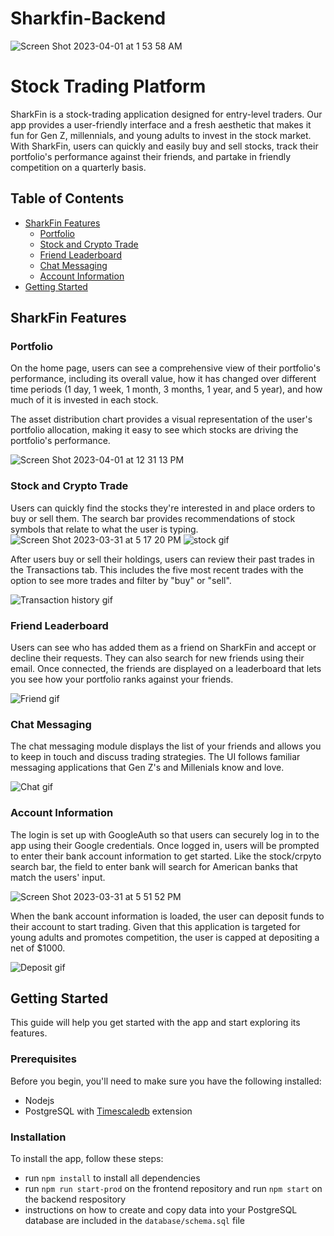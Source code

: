 # Sharkfin-Backend
 ![Screen Shot 2023-04-01 at 1 53 58 AM](https://user-images.githubusercontent.com/106402982/229268318-7147e3f8-c9e4-4fc9-b052-abe22507de76.png)
# Stock Trading Platform
SharkFin is a stock-trading application designed for entry-level traders. Our app provides a user-friendly interface and a fresh aesthetic that makes it fun for Gen Z, millennials, and young adults to invest in the stock market. With SharkFin, users can quickly and easily buy and sell stocks, track their portfolio's performance against their friends, and partake in friendly competition on a quarterly basis.

## Table of Contents
- [SharkFin Features](#sharkfin-features)
  - [Portfolio](#portfolio)
  - [Stock and Crypto Trade](#stock-and-crypto-trade)
  - [Friend Leaderboard](#friend-leaderboard)
  - [Chat Messaging](#chat-messaging)
  - [Account Information](#account-information)
- [Getting Started](#getting-started)

## SharkFin Features

### Portfolio
On the home page, users can see a comprehensive view of their portfolio's performance, including its overall value, how it has changed over different time periods (1 day, 1 week, 1 month, 3 months, 1 year, and 5 year), and how much of it is invested in each stock.

The asset distribution chart provides a visual representation of the user's portfolio allocation, making it easy to see which stocks are driving the portfolio's performance.

![Screen Shot 2023-04-01 at 12 31 13 PM](https://user-images.githubusercontent.com/106402982/229303164-e415c04e-86ac-4315-a5bc-10b0764d3f5a.png)

### Stock and Crypto Trade
Users can quickly find the stocks they're interested in and place orders to buy or sell them. The search bar provides recommendations of 
stock symbols that relate to what the user is typing.
![Screen Shot 2023-03-31 at 5 17 20 PM](https://user-images.githubusercontent.com/106402982/229232987-8e9a9093-14eb-4e78-8bef-dc0a6a1e02f9.png)
![stock gif](https://media.giphy.com/media/v1.Y2lkPTc5MGI3NjExMTY4YTFjYmJkNmUzMTNiZGVlODg4MDkzMWVhZmZhMzEyMDZlOTc5ZiZjdD1n/OiLlt6hWC8lnwF1Nd5/giphy.gif)

After users buy or sell their holdings, users can review their past trades in the Transactions tab. This includes the five most recent trades with the option to see more trades and filter by "buy" or "sell".

![Transaction history gif](https://media.giphy.com/media/v1.Y2lkPTc5MGI3NjExOTg1N2QzMDA1NmMyZjk3ODdjZmY5M2RiMTM0NDUxMWMwMjM3OTc5ZCZjdD1n/c0erEKN7FDerUzXV80/giphy.gif)


### Friend Leaderboard
Users can see who has added them as a friend on SharkFin and accept or decline their requests. They can also search for new friends using their email. Once connected, the friends are displayed on a leaderboard that lets you see how your portfolio ranks against your friends.

![Friend gif](https://media.giphy.com/media/v1.Y2lkPTc5MGI3NjExMDU2ZWNlZjdjMWQ2Y2RiOWQ3NjhhMzRiZmNkNGI1Mjg3NTQ0N2NjMSZjdD1n/7DH3zVWccv90KCOykZ/giphy.gif)

### Chat Messaging
The chat messaging module displays the list of your friends and allows you to keep in touch and discuss trading strategies. The UI follows familiar messaging applications that Gen Z's and Millenials know and love.

![Chat gif](https://media.giphy.com/media/v1.Y2lkPTc5MGI3NjExN2FhODc0MmYyYTgyZDBkNDBiODEzNDRlMTQ2MzIyODMxOWUxZTE4YSZjdD1n/hyb7T6iLRGgdHu6t8g/giphy.gif)

### Account Information
The login is set up with GoogleAuth so that users can securely log in to the app using their Google credentials. Once logged in, users will be prompted to enter their bank account information to get started. Like the stock/crpyto search bar, the field to enter bank will search for American banks that match the users' input.

![Screen Shot 2023-03-31 at 5 51 52 PM](https://user-images.githubusercontent.com/106402982/229240036-15b46119-42b2-4896-890f-51ec419c4c42.png)

When the bank account information is loaded, the user can deposit funds to their account to start trading. Given that this application is targeted for young adults and promotes competition, the user is capped at depositing a net of $1000.

![Deposit gif](https://media.giphy.com/media/v1.Y2lkPTc5MGI3NjExMjk1ZDIxZGM4YmM4MDUxODJkYTFjMjIyZjFhYTAzMGRhM2RkNDMzMSZjdD1n/oAM1SADElMzMGTRwk3/giphy.gif)

## Getting Started
This guide will help you get started with the app and start exploring its features.

### Prerequisites
Before you begin, you'll need to make sure you have the following installed:

- Nodejs
- PostgreSQL with [Timescaledb](https://docs.timescale.com/self-hosted/latest/install/) extension

### Installation
To install the app, follow these steps:

- run `npm install` to install all dependencies
- run `npm run start-prod` on the frontend repository and run `npm start` on the backend respository
- instructions on how to create and copy data into your PostgreSQL database are included in the `database/schema.sql` file
